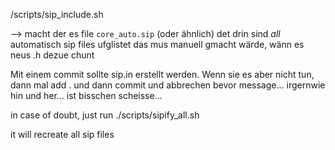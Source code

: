 /scripts/sip_include.sh

--> macht der es file `core_auto.sip` (oder ähnlich)
det drin sind *all* automatisch sip files ufglistet
das mus manuell gmacht wärde, wänn es neus .h dezue chunt

Mit einem commit sollte sip.in erstellt werden. Wenn sie es aber nicht tun, dann mal add . und dann commit und abbrechen bevor message... irgernwie hin und her... ist bisschen scheisse...

in case of doubt, just run ./scripts/sipify_all.sh

it will recreate all sip files